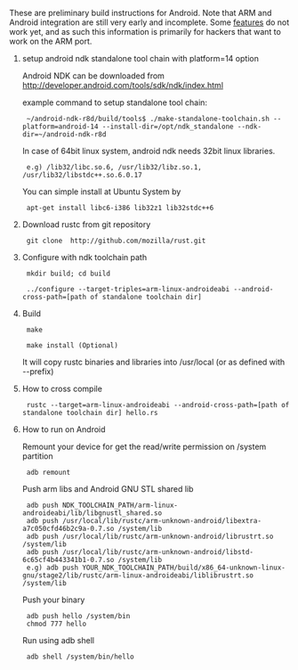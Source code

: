 These are preliminary build instructions for Android. Note that ARM and Android integration are still very early and incomplete. Some [features](https://github.com/mozilla/rust/issues?labels=A-android&page=1&state=open) do not work yet, and as such this information is primarily for hackers that want to work on the ARM port.

1. setup android ndk standalone tool chain with platform=14 option

    Android NDK can be downloaded from http://developer.android.com/tools/sdk/ndk/index.html
    
    example command to setup standalone tool chain:
    
        ~/android-ndk-r8d/build/tools$ ./make-standalone-toolchain.sh --platform=android-14 --install-dir=/opt/ndk_standalone --ndk-dir=~/android-ndk-r8d


    In case of 64bit linux system, android ndk needs 32bit linux libraries.

        e.g) /lib32/libc.so.6, /usr/lib32/libz.so.1, /usr/lib32/libstdc++.so.6.0.17

    You can simple install at Ubuntu System by 

        apt-get install libc6-i386 lib32z1 lib32stdc++6

2. Download rustc from git repository

        git clone  http://github.com/mozilla/rust.git
    
3. Configure with ndk toolchain path

        mkdir build; cd build

        ../configure --target-triples=arm-linux-androideabi --android-cross-path=[path of standalone toolchain dir]

4. Build

        make
  
        make install (Optional) 

    It will copy rustc binaries and libraries into /usr/local (or as defined with --prefix)
    
5. How to cross compile
    
        rustc --target=arm-linux-androideabi --android-cross-path=[path of standalone toolchain dir] hello.rs
 
6. How to run on Android

    Remount your device for get the read/write permission on /system partition

        adb remount

    Push arm libs and Android GNU STL shared lib

        adb push NDK_TOOLCHAIN_PATH/arm-linux-androideabi/lib/libgnustl_shared.so
        adb push /usr/local/lib/rustc/arm-unknown-android/libextra-a7c050cfd46b2c9a-0.7.so /system/lib
        adb push /usr/local/lib/rustc/arm-unknown-android/librustrt.so /system/lib
        adb push /usr/local/lib/rustc/arm-unknown-android/libstd-6c65cf4b443341b1-0.7.so /system/lib
        e.g) adb push YOUR_NDK_TOOLCHAIN_PATH/build/x86_64-unknown-linux-gnu/stage2/lib/rustc/arm-linux-androideabi/liblibrustrt.so /system/lib

    Push your binary

        adb push hello /system/bin
        chmod 777 hello

    Run using adb shell

        adb shell /system/bin/hello